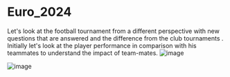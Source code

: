 # Euro_2024
Let's look at the football tournament from a different perspective with new questions that are answered and the difference from the club tournaments .
Initially let's look at the player performance in  comparison with his teammates to understand the impact of team-mates.
![image](https://github.com/user-attachments/assets/a884821b-941d-4165-a6fb-72ee7495084f)

![image](https://github.com/user-attachments/assets/b5d91a45-342d-4fc1-a816-8d8ee9451a0a)
